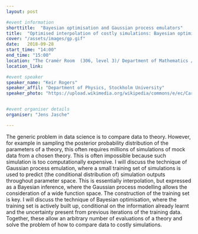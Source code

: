```yaml
---
layout: post

#event information
shorttitle:  "Bayesian optimisation and Gaussian process emulators"
title:  "Optimised interpolation of costly simulations: Bayesian optimisation and Gaussian process emulators"
cover: "/assets/images/gp.gif"
date:   2018-09-28
start_time: "14:00"
end_time: "15:00"
location: "The Cramér Room  (306, level 3)/ Department of Mathematics / Stockholm University / Kräftriket, house no. 6"
location_link: 

#event speaker
speaker_name: "Keir Rogers"
speaker_affil: "Department of Physics, Stockholm University"
speaker_photo: "https://upload.wikimedia.org/wikipedia/commons/e/ec/Carl_Friedrich_Gauss_1840_by_Jensen.jpg"


#event organiser details
organiser: "Jens Jasche"

---
```

The generic problem in data science is to compare data to theory. However, for example in sampling the posterior probability distribution of the parameters of a theory, this often requires millions of simulations of mock data from a chosen theory. This is often impossible because such simulation is too computationally expensive. I will discuss the technique of Gaussian process emulation, where a small training set of simulations is used to predict (the conditional distribution of) simulation outputs throughout parameter space. This is essentially interpolation, but expressed as a Bayesian inference, where the Gaussian process modelling allows the consideration of a wide function space. The construction of the training set is key. I will discuss the technique of Bayesian optimisation, where the training set is actively built up, conditional on the information already learnt and the uncertainty present from previous iterations of the training data. Together, these allow an arbitrary number of evaluations of a theory and solve the problem of how to compare data to costly simulations.
